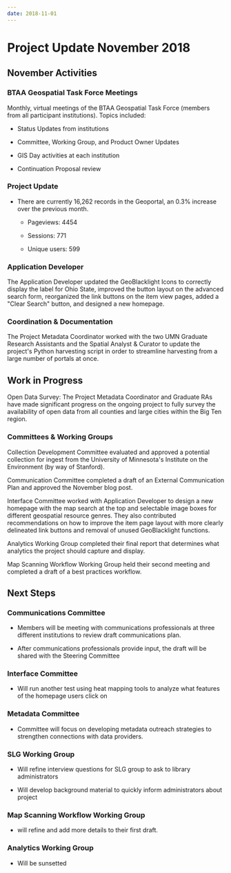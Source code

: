```yaml
---
date: 2018-11-01
---
```

# Project Update November 2018
<!-- more -->

## November Activities

### BTAA Geospatial Task Force Meetings

Monthly, virtual meetings of the BTAA Geospatial Task Force (members
from all participant institutions). Topics included:

-   Status Updates from institutions

-   Committee, Working Group, and Product Owner Updates

-   GIS Day activities at each institution

-   Continuation Proposal review

### Project Update

-   There are currently 16,262 records in the Geoportal, an 0.3%
    increase over the previous month.

    -   Pageviews: 4454

    -   Sessions: 771

    -   Unique users: 599

### Application Developer

The Application Developer updated the GeoBlacklight Icons to correctly
display the label for Ohio State, improved the button layout on the
advanced search form, reorganized the link buttons on the item view
pages, added a "Clear Search" button, and designed a new homepage.

### Coordination & Documentation

The Project Metadata Coordinator worked with the two UMN Graduate
Research Assistants and the Spatial Analyst & Curator to update the
project's Python harvesting script in order to streamline harvesting
from a large number of portals at once.

## Work in Progress

Open Data Survey: The Project Metadata Coordinator and Graduate RAs
have made significant progress on the ongoing project to fully survey the availability of open data from all counties and large cities within the Big Ten region.

### Committees & Working Groups

Collection Development Committee evaluated and approved a potential
collection for ingest from the University of Minnesota's Institute on
the Environment (by way of Stanford).

Communication Committee completed a draft of an External Communication Plan and approved the November blog post.

Interface Committee worked with Application Developer to design a new
homepage with the map search at the top and selectable image boxes for
different geospatial resource genres. They also contributed
recommendations on how to improve the item page layout with more clearly
delineated link buttons and removal of unused GeoBlacklight functions.

Analytics Working Group completed their final report that determines what analytics the project should capture and display.

Map Scanning Workflow Working Group held their second meeting and
completed a draft of a best practices workflow.

## Next Steps

### Communications Committee

-   Members will be meeting with communications professionals at
    three different institutions to review draft communications
    plan.

-   After communications professionals provide input, the draft will
    be shared with the Steering Committee

### Interface Committee

-   Will run another test using heat mapping tools to analyze what
    features of the homepage users click on

### Metadata Committee

-   Committee will focus on developing metadata outreach strategies
    to strengthen connections with data providers.

### SLG Working Group

-   Will refine interview questions for SLG group to ask to library
    administrators

-   Will develop background material to quickly inform
    administrators about project

### Map Scanning Workflow Working Group

-   will refine and add more details to their first draft.

### Analytics Working Group

-   Will be sunsetted
